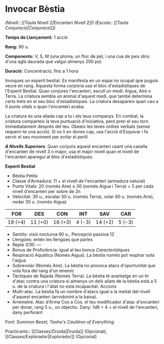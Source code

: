 # Invocar Bèstia

*(Nivell:: [[Taula Nivell 2|Encanteri Nivell 2]]) (Escola:: [[Taula Conjuració|Conjuració]])*

**Temps de Llançament:** 1 acció

**Rang:** 90 u.

**Components:** V, S, M (una ploma, un floc de pèl, i una cua de peix dins d'una aglà daurada que valgui almenys 200 po)

**Duració:** Concentració, fins a 1 hora

Invoques un esperit bestial. Es manifesta en un espai no ocupat que puguis veure en rang. Aquesta forma corpòria usa el bloc d'estadístiques de l'Esperit Bestial. Quan conjures l'encanteri, escull un medi: Aigua, Aire o Terra. La criatura sembla un animal d'aquest medi, que també determina certs trets en el seu bloc d'estadístiques. La criatura desapareix quan cau a 0 punts vitals o quan l'encanteri acaba.

La criatura és una aliada cap a tu i els teus companys. En combat, la criatura comparteix la teva puntuació d'iniciativa, però pren el seu torn immediatament després del teu. Obeeix les teves ordres verbals (sense requerir-te una acció). Si no li en dones cap, usa l'acció d'Esquivar i fa servir el seu moviment per evitar el perill.

***A Nivells Superiors***. Quan conjuris aquest encanteri usant una casella d'encanteri de nivell 3 o major, usa el major nivell quan el nivell de l'encanteri aparegui al bloc d'estadístiques.


**Esperit Bestial**
- Bèstia Petita
- Classe d'Armadura: 11 + el nivell de l'encanteri (armadura natural)
- Punts Vitals: 20 (només Aire) o 30 (només Aigua i Terra) + 5 per cada nivell d'encanteri per sobre de 2n
- Velocitat: 30 u., escalar 30 u. (només Terra), volar 60 u. (només Aire), nedar 30 u. (només Aigua)

| FOR | DES | CON | INT | SAV | CAR |
| ---- | ---- | ---- | ---- | ---- | ---- |
| 18 (+4) | 11 (+0) | 16 (+3) | 4 (-3) | 14 (+2) | 5 (−3) |
- Sentits: visió nocturna 60 u., Percepció passiva 12
- Llengües: entén les llengües que parles
- Repte (CR): —
- Bonus de Proficiència: igual al teu bonus
*Característiques*
- Respiració Aquàtica (Només Aigua). La bèstia només pot respirar sota l'aigua
- Sobrevolar (Només Aire). La bèstia no provoca atacs d'oportunitat que vola fora del rang d'un enemic
- Tàctiques de Rajada (Només Terra). La bèstia té avantatge en un tir d'atac contra una criatura si almenys un dels aliats de la bèstia està a 5 u. de la criatura i l'aliat no està incapacitat.
*Accions*
- Multi-atac. La bèstia fa un nombre d'atacs igual a la meitat del nivell d'aquest encanteri (arrodonint a la baixa).
- Arremetre. Atac d'Arma Cos a Cos. el teu modificador d'atac d'encanteri per donar, rang 5 u., un objectiu. Dany: 1d8 + 4 + el nivell de l'encanteri, dany perforant


*Font: Summon Beast, Tasha's Cauldron of Everything*



Practicants:: [[Classes/Druida|Druida]] (Opcional), [[Classes/Explorador|Explorador]] (Opcional)